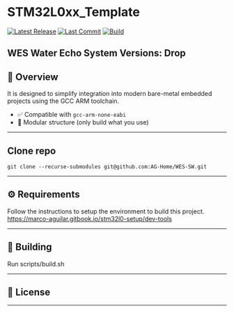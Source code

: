 # STM32L0xx_Template

[![Latest Release](https://img.shields.io/github/v/release/STM32-Libraries/STM32L0xx_Template?label=release&color=4caf50)](https://github.com/AG-Home/WES-SW/releases/latest)
[![Last Commit](https://img.shields.io/github/last-commit/STM32-Libraries/STM32L0xx_Template?color=ff9800)](https://github.com/AG-Home/WES-SW/commits/main)
[![Build](https://github.com/STM32-Libraries/STM32L0xx_Template/actions/workflows/build.yml/badge.svg?branch=main)](https://github.com/AG-Home/WES-SW/actions/workflows/build.yml)

WES Water Echo System
Versions:
Drop
---

## 🧩 Overview

It is designed to simplify integration into modern bare-metal embedded projects using the GCC ARM toolchain.

- ✅ Compatible with `gcc-arm-none-eabi`
- 🧱 Modular structure (only build what you use)

---

## Clone repo
```
git clone --recurse-submodules git@github.com:AG-Home/WES-SW.git 
```

---

## ⚙️ Requirements
Follow the instructions to setup the environment to build this project.
https://marco-aguilar.gitbook.io/stm32l0-setup/dev-tools

---

## 🚀 Building
Run scripts/build.sh

---

## 📜 License

---


